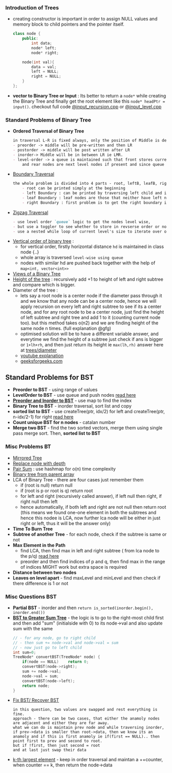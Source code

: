 ### Introduction of Trees
- creating constructor is important in order to assign NULL values and memory block to child pointers and the pointer itself.
    ```cpp
    class node {
        public: 
            int data;
            node* left;
            node* right;
    
        node(int val){
            data = val;
            left = NULL;
            right = NULL;
        }
    };
    ```
- **vector to Binary Tree or Input** : Its better to return a `node*` while creating the Binary Tree and finally get the root element like this `node* headPtr = input()`. checkout full code [@input_recursion.cpp](trees/1_input_rec.cpp) or [@input_level.cpp](trees/2_input_level.cpp)


### Standard Problems of Binary Tree 
- **Ordered Traversal of Binary Tree**
    ```md
    in traversal L-R is fixed always, only the position of Middle is detrmined.
    - preorder -> middle will be pre-written and then LR
    - postorder -> middle will be post written after LR
    - inorder-> Middle will be in between LR ie LMR.  
    - level-order -> a queue is maintained such that front stores current level nodes 
        and rear nodes are next level nodes if present and since queue is popped from front current level nodes are printed and then their children are pushed at the end of the queue making it traversing level wise. A `while loop` is iterated until queue becomes empty.  
    ```
- [Boundary Traversal](trees/4_boundary_traversal.cpp)
    ```markdown
    the whole problem is divided into 4 parts - root, leftB, leafB, rightB
        - root can be printed simply at the beginning
        - left Boundary : can be printed by traversing left child and if not present then right child, but if both are not present then its a leaf node hence do not print it. print the node data only if either of the child is present because then only its not a leaf.
        - leaf Boundary : leaf nodes are those that neither have left nor right nodes and hence that is only checked along with recursion.
        - right Boundary : first problem is to get the right boundary in reverse order which can be easily solved by first recursing and then printing the data. second thing is to iterate use the `leftB` logic only, first check the right element if not  present then left node.
    ```
- [Zigzag Traversal](trees/5_zigzag.cpp)
    ```markdown
    - use level order `queue` logic to get the nodes level wise,
    - but use a toggler to see whether to store in revserse order or not
    - use a nested while loop of current level's size to iterate over only till this level nodes
    ```
- [Vertical order of binary tree](trees/9_verticalorder.cpp) : 
    - for vertical order, firstly horizontal distance `hd` is maintained in class node {..}
    - whole array is traversed `level-wise using queue`
    - nodes with similar hd are pushed back together with the help of `map<int, vector<int>>`
- [Views of a Binary Tree](trees/10_views.cpp)
- [Height of the tree](trees/6_height.cpp) : recursively add +1 to height of left and right subtree and compare which is bigger. 
- Diameter of the tree : 
    - lets say a root node is a center node if the diameter pass through it and we know that any node can be a center node, hence we will apply recursion on every left and right subtree to see if its a center node, and for any root node to be a center node, just find the height of left subtree and right tree and add 1 to it (counting current node too). but this method takes o(n2) and we are finding height of the same node n times. (full explanation @gfg)
    - optimised solution will be to have a different variable answer, and everytime we find the height of a subtree just check if ans is bigger or `1+lh+rh`, and then just return its height ie `max(lh,rh)` answer here at [trees/diameter](trees/7_diameter.cpp)
    - [youtube explanation](https://www.youtube.com/watch?v=Toe0UQMWhjM)
    - [geeksforgeeks.com](https://www.geeksforgeeks.org/diameter-of-a-binary-tree/)


## Standard Problems for BST 
- **Preorder to BST** - using range of values
- **LevelOrder to BST** - use queue and push nodes [read here](trees/15_bst_from_level.cpp)
- **[Preorder and Inorder to BST](trees/12_preorder_inorder.cpp)** - use map to find the index
- **Binary Tree to BST** - inorder traversal, sort list and copy
- **sorted list to BST** - use createTree(ptr, idx/2) for left and createTree(ptr, n-idx/2-1) for right [read here](trees/17_ll_to_bst.cpp)
- **Count unique BST for n nodes** - catalan number 
- **Merge two BST** - find the two sorted vectors, merge them using single pass merge sort. Then, __sorted list to BST__


### Misc Problems BT
- [Mirrored Tree](trees/11_mirrored.cpp)
- [Replace node with depth](trees/8_replacenode_with_depth.cpp)
- [Pair Sum](https://www.techiedelight.com/find-pair-with-given-sum-bst/) : use hashmap for o(n) time complexity
- [Binary tree from parent array](trees/13_from_parent_array.cpp)
- LCA of Binary Tree - there are four cases just remember them
    - if (root is null) return null
    - if (root is p or root is q) return root
    - for left and right (recursively called answer), if left null then right, if right null then left
    - hence automatically, if both left and right are not null then return root (this means we found one-one element in both the subtrees and hence this nodee is LCA, now further lca node will be either in just right or left, thus it will be the answer only)
- **Time To Burn Tree**
- **Subtree of another Tree** - for each node, check if the subtree is same or not
- **Max Element in the Path** 
    - find LCA, then find max in left and right subtree ( from lca node to the p/q) [read here](https://www.geeksforgeeks.org/maximum-element-two-nodes-bst/)
    - preorder and then find indices of p and q, then find max in the range of indices MIGHT work but extra space is required
- **Distance between two nodes**
- **Leaves on level apart** - find maxLevel and minLevel and then check if there difference is 1 or not


### Misc Questions BST
- **Partial BST** - inorder and then `return is_sorted(inorder.begin(), inorder.end())`
- **[BST to Greater Sum Tree](https://leetcode.com/problems/convert-bst-to-greater-tree/)** - the logic is to go to the right-most child first and then add "sum" (initialside with 0) to its node->val and also update sum with the same
    ```cpp
    // - for any node, go to right child
    // - then sum += node->val and node->val = sum
    // - now just go to left child 
    int sum=0;
    TreeNode* convertBST(TreeNode* node) {
        if(node == NULL)    return 0;
        convertBST(node->right);
        sum += node->val;
        node->val = sum;
        convertBST(node->left);
        return node;
    }
    ```
- [Fix BST/ Recover BST](trees/19_fix_bst.cpp)
    ```
    in this question, two values are swapped and rest everything is fine.
    approach - there can be two cases, that either the anamoly nodes are adjacent and either they are far away. 
    what we can do is maintain prev node and while traversing inorder, if prev->data is smaller than root->data, then we know its an anamoly and if this is first anamoly ie if(first == NULL).. then point first to prev and second to root.
    but if !first, then just second = root
    and at last just swap their data
    ```
- [k-th largest element](https://www.geeksforgeeks.org/kth-largest-element-in-bst-when-modification-to-bst-is-not-allowed/) - keep in order traversal and maintan a ++counter, when counter == k, then return the node->data